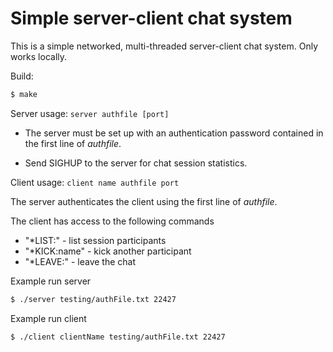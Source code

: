 # Simple server-client chat system
This is a simple networked, multi-threaded server-client chat system. Only works locally.

Build:

```bash
$ make
```

Server usage: `server authfile [port]`

- The server must be set up with an authentication password contained in the first line of <i>authfile</i>.

- Send SIGHUP to the server for chat session statistics.



Client usage: `client name authfile port`

The server authenticates the client using the first line of <i>authfile</i>.

The client has access to the following commands

- "*LIST:" - list session participants
- "*KICK:name" - kick another participant
- "*LEAVE:" - leave the chat



Example run server

```bash
$ ./server testing/authFile.txt 22427
```

Example run client

```bash
$ ./client clientName testing/authFile.txt 22427
```

